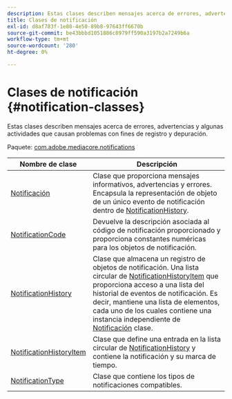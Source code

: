```yaml
---
description: Estas clases describen mensajes acerca de errores, advertencias y algunas actividades que causan problemas con fines de registro y depuración.
title: Clases de notificación
exl-id: d8af783f-1e80-4e50-89b8-97643ff6670b
source-git-commit: be43bbbd1051886c8979ff590a3197b2a7249b6a
workflow-type: tm+mt
source-wordcount: '280'
ht-degree: 0%

---
```


# Clases de notificación {#notification-classes}

Estas clases describen mensajes acerca de errores, advertencias y algunas actividades que causan problemas con fines de registro y depuración.

Paquete: [com.adobe.mediacore.notifications](https://help.adobe.com/en_US/primetime/api/psdk/asdoc-dhls_1.4/com/adobe/mediacore/notifications/package-detail.html)

| Nombre de clase | Descripción |
|---|---|
| [Notificación](https://help.adobe.com/en_US/primetime/api/psdk/asdoc-dhls_1.4/com/adobe/mediacore/notifications/Notification.html) | Clase que proporciona mensajes informativos, advertencias y errores. Encapsula la representación de objeto de un único evento de notificación dentro de [NotificationHistory](https://help.adobe.com/en_US/primetime/api/psdk/asdoc-dhls_1.4/com/adobe/mediacore/notifications/NotificationHistory.html). |
| [NotificationCode](https://help.adobe.com/en_US/primetime/api/psdk/asdoc-dhls_1.4/com/adobe/mediacore/notifications/NotificationCode.html) | Devuelve la descripción asociada al código de notificación proporcionado y proporciona constantes numéricas para los objetos de notificación. |
| [NotificationHistory](https://help.adobe.com/en_US/primetime/api/psdk/asdoc-dhls_1.4/com/adobe/mediacore/notifications/NotificationHistory.html) | Clase que almacena un registro de objetos de notificación. Una lista circular de [NotificationHistoryItem](https://help.adobe.com/en_US/primetime/api/psdk/asdoc-dhls_1.4/com/adobe/mediacore/notifications/NotificationHistoryItem.html) que proporciona acceso a una lista del historial de eventos de notificación. Es decir, mantiene una lista de elementos, cada uno de los cuales contiene una instancia independiente de [Notificación](https://help.adobe.com/en_US/primetime/api/psdk/asdoc-dhls_1.4/com/adobe/mediacore/notifications/Notification.html) clase. |
| [NotificationHistoryItem](https://help.adobe.com/en_US/primetime/api/psdk/asdoc-dhls_1.4/com/adobe/mediacore/notifications/NotificationHistoryItem.html) | Clase que define una entrada en la lista circular de [NotificationHistory](https://help.adobe.com/en_US/primetime/api/psdk/asdoc-dhls_1.4/com/adobe/mediacore/notifications/NotificationHistory.html) y contiene la notificación y su marca de tiempo. |
| [NotificationType](https://help.adobe.com/en_US/primetime/api/psdk/asdoc-dhls_1.4/com/adobe/mediacore/notifications/NotificationType.html) | Clase que contiene los tipos de notificaciones compatibles. |
